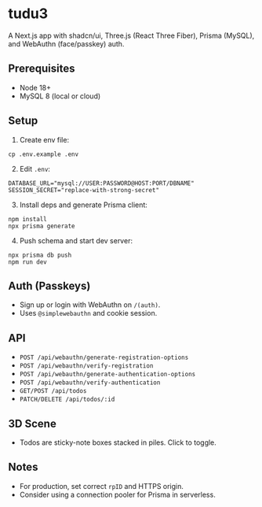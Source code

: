 # tudu3

A Next.js app with shadcn/ui, Three.js (React Three Fiber), Prisma (MySQL), and WebAuthn (face/passkey) auth.

## Prerequisites
- Node 18+
- MySQL 8 (local or cloud)

## Setup
1. Create env file:
```
cp .env.example .env
```
2. Edit `.env`:
```
DATABASE_URL="mysql://USER:PASSWORD@HOST:PORT/DBNAME"
SESSION_SECRET="replace-with-strong-secret"
```
3. Install deps and generate Prisma client:
```
npm install
npx prisma generate
```
4. Push schema and start dev server:
```
npx prisma db push
npm run dev
```

## Auth (Passkeys)
- Sign up or login with WebAuthn on `/(auth)`.
- Uses `@simplewebauthn` and cookie session.

## API
- `POST /api/webauthn/generate-registration-options`
- `POST /api/webauthn/verify-registration`
- `POST /api/webauthn/generate-authentication-options`
- `POST /api/webauthn/verify-authentication`
- `GET/POST /api/todos`
- `PATCH/DELETE /api/todos/:id`

## 3D Scene
- Todos are sticky-note boxes stacked in piles. Click to toggle.

## Notes
- For production, set correct `rpID` and HTTPS origin.
- Consider using a connection pooler for Prisma in serverless.

